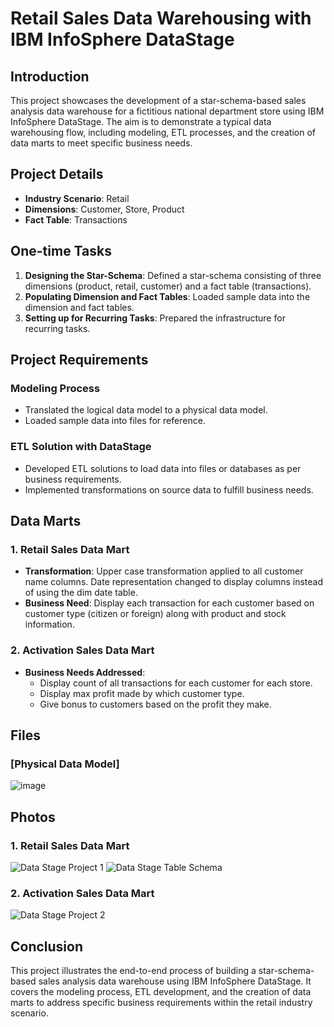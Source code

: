 # Retail Sales Data Warehousing with IBM InfoSphere DataStage

## Introduction
This project showcases the development of a star-schema-based sales analysis data warehouse for a fictitious national department store using IBM InfoSphere DataStage. The aim is to demonstrate a typical data warehousing flow, including modeling, ETL processes, and the creation of data marts to meet specific business needs.

## Project Details
- **Industry Scenario**: Retail
- **Dimensions**: Customer, Store, Product
- **Fact Table**: Transactions

## One-time Tasks 
1. **Designing the Star-Schema**: Defined a star-schema consisting of three dimensions (product, retail, customer) and a fact table (transactions).
2. **Populating Dimension and Fact Tables**: Loaded sample data into the dimension and fact tables.
3. **Setting up for Recurring Tasks**: Prepared the infrastructure for recurring tasks.

## Project Requirements
### Modeling Process
- Translated the logical data model to a physical data model.
- Loaded sample data into files for reference.

### ETL Solution with DataStage
- Developed ETL solutions to load data into files or databases as per business requirements.
- Implemented transformations on source data to fulfill business needs.

## Data Marts
### 1. Retail Sales Data Mart
- **Transformation**: Upper case transformation applied to all customer name columns. Date representation changed to display columns instead of using the dim date table.
- **Business Need**: Display each transaction for each customer based on customer type (citizen or foreign) along with product and stock information.

### 2. Activation Sales Data Mart
- **Business Needs Addressed**:
  - Display count of all transactions for each customer for each store.
  - Display max profit made by which customer type.
  - Give bonus to customers based on the profit they make.

## Files
### [Physical Data Model]
![image](https://github.com/ahmedhattem11/ETL-Data-Stage/assets/87239054/cea5819d-936d-4e03-95f1-05c9f99fda79)

## Photos 
### 1. Retail Sales Data Mart
![Data Stage Project 1 ](https://github.com/MohamedKaram97/ETL-Data-Stage/assets/154819767/4ac00686-a9ef-41b1-bd8a-521ac82deafc)
![Data Stage Table Schema](https://github.com/MohamedKaram97/ETL-Data-Stage/assets/154819767/44bbfbdd-5c88-4530-9f35-2889200a8849)


### 2. Activation Sales Data Mart
![Data Stage Project 2 ](https://github.com/MohamedKaram97/ETL-Data-Stage/assets/154819767/8390379f-ed3c-4b4b-8124-1facbfce8404)


## Conclusion
This project illustrates the end-to-end process of building a star-schema-based sales analysis data warehouse using IBM InfoSphere DataStage. It covers the modeling process, ETL development, and the creation of data marts to address specific business requirements within the retail industry scenario.

